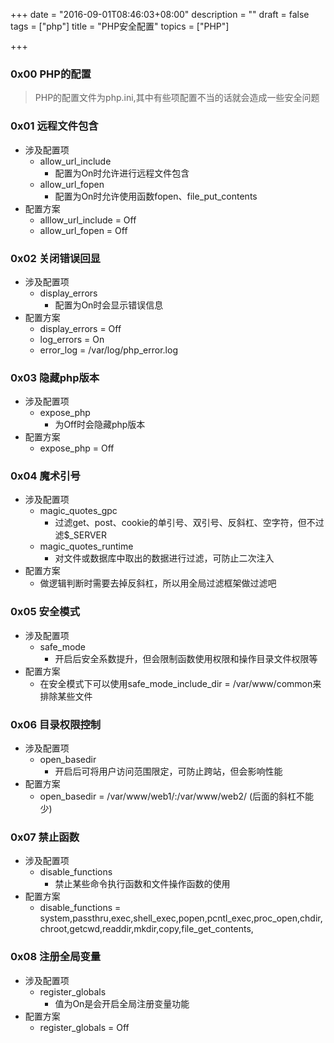 +++
date = "2016-09-01T08:46:03+08:00"
description = ""
draft = false
tags = ["php"]
title = "PHP安全配置"
topics = ["PHP"]

+++

### 0x00 PHP的配置
> PHP的配置文件为php.ini,其中有些项配置不当的话就会造成一些安全问题

### 0x01 远程文件包含

* 涉及配置项
    * allow_url_include
        * 配置为On时允许进行远程文件包含
    * allow_url_fopen
        * 配置为On时允许使用函数fopen、file_put_contents
* 配置方案
    * alllow_url_include = Off
    * allow_url_fopen = Off

### 0x02 关闭错误回显
* 涉及配置项
    * display_errors
        * 配置为On时会显示错误信息
* 配置方案
    * display_errors = Off
    * log_errors = On
    * error_log = /var/log/php_error.log

### 0x03 隐藏php版本
* 涉及配置项
    * expose_php
        * 为Off时会隐藏php版本
* 配置方案
    * expose_php = Off

### 0x04 魔术引号
* 涉及配置项
    * magic_quotes_gpc
        * 过滤get、post、cookie的单引号、双引号、反斜杠、空字符，但不过滤$_SERVER
    * magic_quotes_runtime
        * 对文件或数据库中取出的数据进行过滤，可防止二次注入
* 配置方案
    * 做逻辑判断时需要去掉反斜杠，所以用全局过滤框架做过滤吧

### 0x05 安全模式
* 涉及配置项
    * safe_mode
        * 开启后安全系数提升，但会限制函数使用权限和操作目录文件权限等
* 配置方案
    * 在安全模式下可以使用safe_mode_include_dir = /var/www/common来排除某些文件

### 0x06 目录权限控制
* 涉及配置项
    * open_basedir
        * 开启后可将用户访问范围限定，可防止跨站，但会影响性能
* 配置方案
    * open_basedir = /var/www/web1/:/var/www/web2/  (后面的斜杠不能少)

### 0x07 禁止函数
* 涉及配置项
    * disable_functions
        * 禁止某些命令执行函数和文件操作函数的使用
* 配置方案
    * disable_functions = system,passthru,exec,shell_exec,popen,pcntl_exec,proc_open,chdir,chroot,getcwd,readdir,mkdir,copy,file_get_contents,

### 0x08 注册全局变量
* 涉及配置项
    * register_globals
        * 值为On是会开启全局注册变量功能
* 配置方案
    * register_globals = Off
